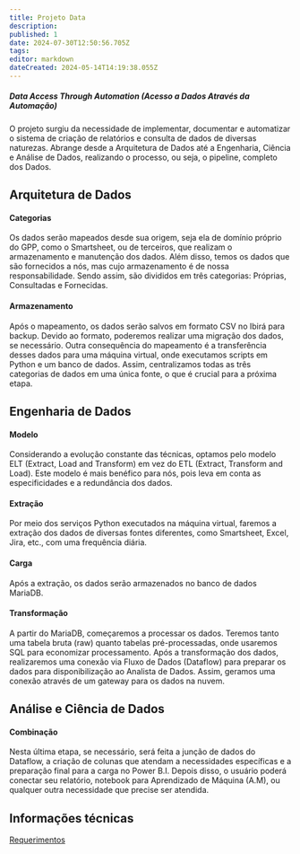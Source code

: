```yaml
---
title: Projeto Data
description: 
published: 1
date: 2024-07-30T12:50:56.705Z
tags: 
editor: markdown
dateCreated: 2024-05-14T14:19:38.055Z
---
```


##### Data Access Through Automation (Acesso a Dados Através da Automação)

O projeto surgiu da necessidade de implementar, documentar e automatizar o sistema de criação de relatórios e consulta de dados de diversas naturezas. Abrange desde a Arquitetura de Dados até a Engenharia, Ciência e Análise de Dados, realizando o processo, ou seja, o pipeline, completo dos Dados.

## Arquitetura de Dados

  

#### Categorias

Os dados serão mapeados desde sua origem, seja ela de domínio próprio do GPP, como o Smartsheet, ou de terceiros, que realizam o armazenamento e manutenção dos dados. Além disso, temos os dados que são fornecidos a nós, mas cujo armazenamento é de nossa responsabilidade. Sendo assim, são divididos em três categorias: Próprias, Consultadas e Fornecidas.

#### Armazenamento

Após o mapeamento, os dados serão salvos em formato CSV no Ibirá para backup. Devido ao formato, poderemos realizar uma migração dos dados, se necessário. Outra consequência do mapeamento é a transferência desses dados para uma máquina virtual, onde executamos scripts em Python e um banco de dados. Assim, centralizamos todas as três categorias de dados em uma única fonte, o que é crucial para a próxima etapa.

## Engenharia de Dados

  

#### Modelo

Considerando a evolução constante das técnicas, optamos pelo modelo ELT (Extract, Load and Transform) em vez do ETL (Extract, Transform and Load). Este modelo é mais benéfico para nós, pois leva em conta as especificidades e a redundância dos dados.

#### Extração

Por meio dos serviços Python executados na máquina virtual, faremos a extração dos dados de diversas fontes diferentes, como Smartsheet, Excel, Jira, etc., com uma frequência diária.

#### Carga

Após a extração, os dados serão armazenados no banco de dados MariaDB.

#### Transformação

A partir do MariaDB, começaremos a processar os dados. Teremos tanto uma tabela bruta (raw) quanto tabelas pré-processadas, onde usaremos SQL para economizar processamento. Após a transformação dos dados, realizaremos uma conexão via Fluxo de Dados (Dataflow) para preparar os dados para disponibilização ao Analista de Dados. Assim, geramos uma conexão através de um gateway para os dados na nuvem.

## Análise e Ciência de Dados

  

#### Combinação

Nesta última etapa, se necessário, será feita a junção de dados do Dataflow, a criação de colunas que atendam a necessidades específicas e a preparação final para a carga no Power B.I. Depois disso, o usuário poderá conectar seu relatório, notebook para Aprendizado de Máquina (A.M), ou qualquer outra necessidade que precise ser atendida.

## Informações técnicas
[Requerimentos](http://10.39.50.85:3000/en/Groups/GPP/new-page)